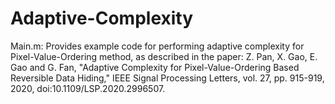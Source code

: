 # Adaptive-Complexity
Main.m: Provides example code for performing adaptive complexity for Pixel-Value-Ordering method, as described in the paper: 
Z. Pan, X. Gao, E. Gao and G. Fan, "Adaptive Complexity for Pixel-Value-Ordering Based Reversible Data Hiding," IEEE Signal Processing Letters, vol. 27, pp. 915-919, 2020, doi:10.1109/LSP.2020.2996507.  
